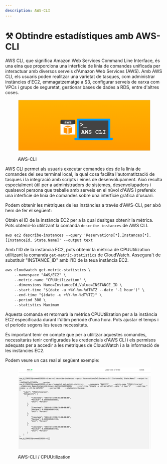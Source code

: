 ```yaml
---
description: AWS-CLI
---
```


# ⚒️ Obtindre estadístiques amb AWS-CLI

AWS CLI, que significa Amazon Web Services Command Line Interface, és una eina que proporciona una interfície de línia de comandes unificada per interactuar amb diversos serveis d'Amazon Web Services (AWS). Amb AWS CLI, els usuaris poden realitzar una varietat de tasques, com administrar instàncies d'EC2, emmagatzematge a S3, configurar serveis de xarxa com VPCs i grups de seguretat, gestionar bases de dades a RDS, entre d'altres coses.

<figure><img src="../../.gitbook/assets/image (1) (1) (1).png" alt=""><figcaption><p>AWS-CLI</p></figcaption></figure>

AWS CLI permet als usuaris executar comandes des de la línia de comandes del seu terminal local, la qual cosa facilita l'automatització de tasques i la integració amb scripts i eines de desenvolupament. Això resulta especialment útil per a administradors de sistemes, desenvolupadors i qualsevol persona que treballe amb serveis en el núvol d'AWS i prefereix una interfície de línia de comandes sobre una interfície gràfica d'usuari.

Podem obtenir les mètriques de les instàncies a través d'AWS-CLI, per això hem de fer el següent:

Obtén el ID de la instància EC2 per a la qual desitges obtenir la mètrica. Pots obtenir-lo utilitzant la comanda `describe-instances` de AWS CLI.

```
aws ec2 describe-instances --query 'Reservations[*].Instances[*].[InstanceId, State.Name]' --output text
```

Amb l'ID de la instància EC2, pots obtenir la mètrica de CPUUtilization utilitzant la comanda `get-metric-statistics` de CloudWatch. Assegura't de substituir "INSTANCE\_ID" amb l'ID de la teua instància EC2.

```
aws cloudwatch get-metric-statistics \
    --namespace "AWS/EC2" \
    --metric-name "CPUUtilization" \
    --dimensions Name=InstanceId,Value=INSTANCE_ID \
    --start-time "$(date -u +%Y-%m-%dT%TZ --date '-1 hour')" \
    --end-time "$(date -u +%Y-%m-%dT%TZ)" \
    --period 300 \
    --statistics Maximum

```

Aquesta comanda et retornarà la mètrica CPUUtilization per a la instància EC2 especificada durant l'últim període d'una hora. Pots ajustar el temps i el període segons les teues necessitats.

És important tenir en compte que per a utilitzar aquestes comandes, necessitaràs tenir configurades les credencials d'AWS CLI i els permisos adequats per a accedir a les mètriques de CloudWatch i a la informació de les instàncies EC2.

Podem veure un cas real al següent exemple:

<figure><img src="../../.gitbook/assets/Captura de pantalla 2024-02-15 a las 9.27.29.png" alt=""><figcaption><p>AWS-CLI / CPUUtilization</p></figcaption></figure>
